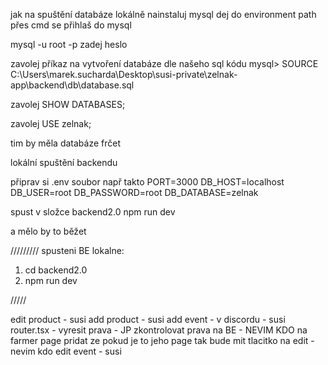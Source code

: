 jak na spuštění databáze lokálně
nainstaluj mysql
dej do environment path
přes cmd se přihlaš do mysql

mysql -u root -p
zadej heslo

zavolej příkaz na vytvoření databáze dle našeho sql kódu
mysql> SOURCE C:\Users\marek.sucharda\Desktop\susi-private\zelnak-app\backend\db\database.sql

zavolej SHOW DATABASES;

zavolej USE zelnak;

tim by měla databáze frčet

lokální spuštění backendu

připrav si .env soubor např takto
PORT=3000
DB_HOST=localhost
DB_USER=root
DB_PASSWORD=root
DB_DATABASE=zelnak

spust v složce backend2.0 npm run dev

a mělo by to běžet

/////////
spusteni BE lokalne:

1. cd backend2.0
2. npm run dev

/////

edit product - susi
add product - susi
add event - v discordu - susi
router.tsx - vyresit prava - JP
zkontrolovat prava na BE - NEVIM KDO
na farmer page pridat ze pokud je to jeho page tak bude mit tlacitko na edit - nevim kdo
edit event - susi
